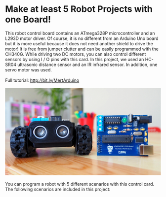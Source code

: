 # Make at least 5 Robot Projects with one Board!
This robot control board contains an ATmega328P microcontroller and an L293D motor driver. Of course, it is no different from an Arduino Uno board but it is more useful because it does not need another shield to drive the motor! It is free from jumper clutter and can be easily programmed with the CH340G. While driving two DC motors, you can also control different sensors by using I / O pins with this card. In this project, we used an HC-SR04 ultrasonic distance sensor and an IR infrared sensor. In addition, one servo motor was used.</br></br>
Full tutorial: http://bit.ly/MertArduino </br></br>
![](Cover_png.png) </br></br>
You can program a robot with 5 different scenarios with this control card. The following scenarios are included in this project: </br></br>
